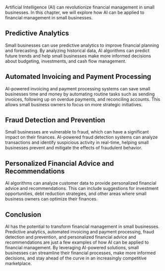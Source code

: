 
Artificial Intelligence (AI) can revolutionize financial management in small businesses. In this chapter, we will explore how AI can be applied to financial management in small businesses.

Predictive Analytics
--------------------

Small businesses can use predictive analytics to improve financial planning and forecasting. By analyzing historical data, AI algorithms can predict future trends and help small businesses make more informed decisions about budgeting, investments, and cash flow management.

Automated Invoicing and Payment Processing
------------------------------------------

AI-powered invoicing and payment processing systems can save small businesses time and money by automating routine tasks such as sending invoices, following up on overdue payments, and reconciling accounts. This allows small business owners to focus on more strategic initiatives.

Fraud Detection and Prevention
------------------------------

Small businesses are vulnerable to fraud, which can have a significant impact on their finances. AI-powered fraud detection systems can analyze transactions and identify suspicious activity in real-time, helping small businesses prevent and mitigate the effects of fraudulent behavior.

Personalized Financial Advice and Recommendations
-------------------------------------------------

AI algorithms can analyze customer data to provide personalized financial advice and recommendations. This can include suggestions for investment opportunities, debt reduction strategies, and other areas where small business owners can optimize their finances.

Conclusion
----------

AI has the potential to transform financial management in small businesses. Predictive analytics, automated invoicing and payment processing, fraud detection and prevention, and personalized financial advice and recommendations are just a few examples of how AI can be applied to financial management. By leveraging AI-powered solutions, small businesses can streamline their financial processes, make more informed decisions, and stay ahead of the curve in an increasingly competitive marketplace.
